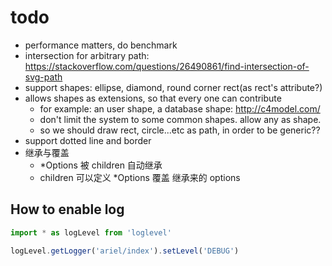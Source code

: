 # todo

- performance matters, do benchmark
- intersection for arbitrary path: https://stackoverflow.com/questions/26490861/find-intersection-of-svg-path
- support shapes: ellipse, diamond, round corner rect(as rect's attribute?)
- allows shapes as extensions, so that every one can contribute
    - for example: an user shape, a database shape: http://c4model.com/
    - don't limit the system to some common shapes. allow any <path/> as shape.
    - so we should draw rect, circle...etc as path, in order to be generic??
- support dotted line and border
- 继承与覆盖
    - *Options 被 children 自动继承
    - children 可以定义 *Options 覆盖 继承来的 options


## How to enable log

```js
import * as logLevel from 'loglevel'

logLevel.getLogger('ariel/index').setLevel('DEBUG')
```
